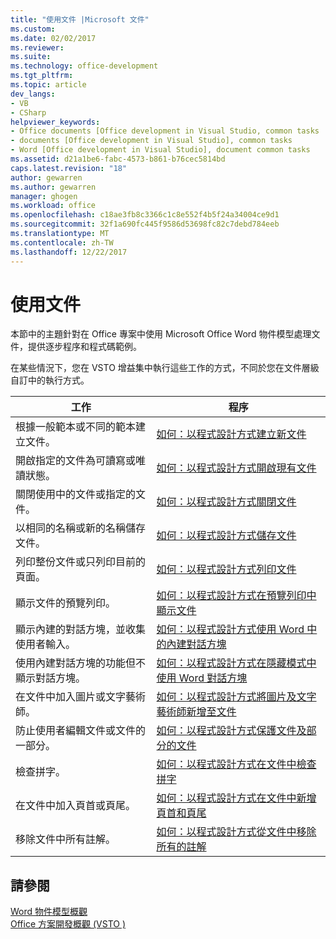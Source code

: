 ```yaml
---
title: "使用文件 |Microsoft 文件"
ms.custom: 
ms.date: 02/02/2017
ms.reviewer: 
ms.suite: 
ms.technology: office-development
ms.tgt_pltfrm: 
ms.topic: article
dev_langs:
- VB
- CSharp
helpviewer_keywords:
- Office documents [Office development in Visual Studio, common tasks
- documents [Office development in Visual Studio], common tasks
- Word [Office development in Visual Studio], document common tasks
ms.assetid: d21a1be6-fabc-4573-b861-b76cec5814bd
caps.latest.revision: "18"
author: gewarren
ms.author: gewarren
manager: ghogen
ms.workload: office
ms.openlocfilehash: c18ae3fb8c3366c1c8e552f4b5f24a34004ce9d1
ms.sourcegitcommit: 32f1a690fc445f9586d53698fc82c7debd784eeb
ms.translationtype: MT
ms.contentlocale: zh-TW
ms.lasthandoff: 12/22/2017
---
```

# <a name="working-with-documents"></a>使用文件
  本節中的主題針對在 Office 專案中使用 Microsoft Office Word 物件模型處理文件，提供逐步程序和程式碼範例。  
  
 在某些情況下，您在 VSTO 增益集中執行這些工作的方式，不同於您在文件層級自訂中的執行方式。  
  
|工作|程序|  
|----------|---------------|  
|根據一般範本或不同的範本建立文件。|[如何：以程式設計方式建立新文件](../vsto/how-to-programmatically-create-new-documents.md)|  
|開啟指定的文件為可讀寫或唯讀狀態。|[如何：以程式設計方式開啟現有文件](../vsto/how-to-programmatically-open-existing-documents.md)|  
|關閉使用中的文件或指定的文件。|[如何：以程式設計方式關閉文件](../vsto/how-to-programmatically-close-documents.md)|  
|以相同的名稱或新的名稱儲存文件。|[如何：以程式設計方式儲存文件](../vsto/how-to-programmatically-save-documents.md)|  
|列印整份文件或只列印目前的頁面。|[如何：以程式設計方式列印文件](../vsto/how-to-programmatically-print-documents.md)|  
|顯示文件的預覽列印。|[如何：以程式設計方式在預覽列印中顯示文件](../vsto/how-to-programmatically-display-documents-in-print-preview.md)|  
|顯示內建的對話方塊，並收集使用者輸入。|[如何：以程式設計方式使用 Word 中的內建對話方塊](../vsto/how-to-programmatically-use-built-in-dialog-boxes-in-word.md)|  
|使用內建對話方塊的功能但不顯示對話方塊。|[如何：以程式設計方式在隱藏模式中使用 Word 對話方塊](../vsto/how-to-programmatically-use-word-dialog-boxes-in-hidden-mode.md)|  
|在文件中加入圖片或文字藝術師。|[如何：以程式設計方式將圖片及文字藝術師新增至文件](../vsto/how-to-programmatically-add-pictures-and-word-art-to-documents.md)|  
|防止使用者編輯文件或文件的一部分。|[如何：以程式設計方式保護文件及部分的文件](../vsto/how-to-programmatically-protect-documents-and-parts-of-documents.md)|  
|檢查拼字。|[如何：以程式設計方式在文件中檢查拼字](../vsto/how-to-programmatically-check-spelling-in-documents.md)|  
|在文件中加入頁首或頁尾。|[如何：以程式設計方式在文件中新增頁首和頁尾](../vsto/how-to-programmatically-add-headers-and-footers-to-documents.md)|  
|移除文件中所有註解。|[如何：以程式設計方式從文件中移除所有的註解](../vsto/how-to-programmatically-remove-all-comments-from-documents.md)|  
  
## <a name="see-also"></a>請參閱  
 [Word 物件模型概觀](../vsto/word-object-model-overview.md)   
 [Office 方案開發概觀 &#40;VSTO &#41;](../vsto/office-solutions-development-overview-vsto.md)  
  
  